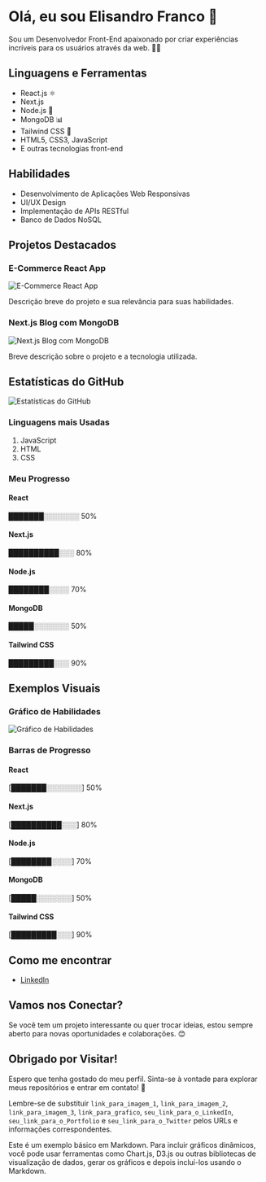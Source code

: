 # Olá, eu sou Elisandro Franco 👋

Sou um Desenvolvedor Front-End apaixonado por criar experiências incríveis para os usuários através da web. 👨‍💻

## Linguagens e Ferramentas

- React.js ⚛️
- Next.js
- Node.js 🚀
- MongoDB 📊
- Tailwind CSS 🎨
- HTML5, CSS3, JavaScript
- E outras tecnologias front-end

## Habilidades

- Desenvolvimento de Aplicações Web Responsivas
- UI/UX Design
- Implementação de APIs RESTful
- Banco de Dados NoSQL

## Projetos Destacados

### E-Commerce React App

![E-Commerce React App](link_para_imagem_1)

Descrição breve do projeto e sua relevância para suas habilidades.

### Next.js Blog com MongoDB

![Next.js Blog com MongoDB](link_para_imagem_2)

Breve descrição sobre o projeto e a tecnologia utilizada.

## Estatísticas do GitHub

![Estatísticas do GitHub](link_para_imagem_3)

### Linguagens mais Usadas

1. JavaScript
2. HTML
3. CSS

### Meu Progresso

#### React
███████░░░░░░░ 50%

#### Next.js
██████████░░░ 80%

#### Node.js
████████░░░░ 70%

#### MongoDB
█████░░░░░░░ 50%

#### Tailwind CSS
█████████░░░ 90%

## Exemplos Visuais

### Gráfico de Habilidades

![Gráfico de Habilidades](link_para_grafico)

### Barras de Progresso

#### React
[███████░░░░░░░] 50%

#### Next.js
[██████████░░░] 80%

#### Node.js
[████████░░░░] 70%

#### MongoDB
[█████░░░░░░░] 50%

#### Tailwind CSS
[█████████░░░] 90%

## Como me encontrar

- [LinkedIn](https://www.linkedin.com/in/elisandrof07)


## Vamos nos Conectar?

Se você tem um projeto interessante ou quer trocar ideias, estou sempre aberto para novas oportunidades e colaborações. 😊

## Obrigado por Visitar!

Espero que tenha gostado do meu perfil. Sinta-se à vontade para explorar meus repositórios e entrar em contato! 🚀

Lembre-se de substituir `link_para_imagem_1`, `link_para_imagem_2`, `link_para_imagem_3`, `link_para_grafico`, `seu_link_para_o_LinkedIn`, `seu_link_para_o_Portfolio` e `seu_link_para_o_Twitter` pelos URLs e informações correspondentes.

Este é um exemplo básico em Markdown. Para incluir gráficos dinâmicos, você pode usar ferramentas como Chart.js, D3.js ou outras bibliotecas de visualização de dados, gerar os gráficos e depois incluí-los usando o Markdown.
